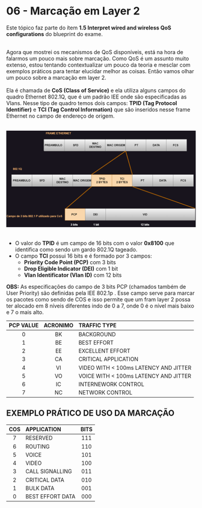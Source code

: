 # 06 - Marcação em Layer 2

Este tópico faz parte do ítem **1.5 Interpret wired and wireless QoS configurations** do blueprint do exame. <br></br>

Agora que mostrei os mecanismos de QoS disponíveis, está na hora de falarmos um pouco mais sobre marcação. Como QoS é um assunto muito extenso, estou tentando contextualizar um pouco da teoria e mesclar com exemplos práticos para tentar elucidar melhor as coisas. Então vamos olhar um pouco sobre a marcação em layer 2. <br></br>
Ela é chamada de **CoS (Class of Service)** e ela utiliza alguns campos do quadro Ethernet 802.1Q, que é um padrão IEE onde são especificadas as Vlans. Nesse tipo de quadro temos dois campos: **TPID (Tag Protocol Identifier)** e **TCI (Tag Control Information)** que são inseridos nesse frame Ethernet no campo de endereço de origem. <br></br>

![CLASSIFICAÇÃO](Imagens/quadro_ethernet.png) <br></br>

* O valor do **TPID** é um campo de 16 bits com o valor **0x8100** que identifica como sendo um gardo 802.1Q tageado.
* O campo **TCI** possui 16 bits e é formado por 3 campos:
    * **Priority Code Point (PCP)** com 3 bits
    * **Drop Eligible Indicator (DEI)** com 1 bit
    * **Vlan Identificator (Vlan ID)** com 12 bits 

**OBS:** As especificações do campo de 3 bits PCP (chamados também de User Priority) são definidas pela IEE 802.1p . Esse campo serve para marcar os pacotes como sendo de COS e isso permite que um fram layer 2 possa ter alocado em 8 níveis diferentes  indo de 0 a 7, onde 0 é o nível mais baixo e 7 o mais alto.

| PCP VALUE | ACRONIMO | TRAFFIC TYPE |
| :-------: | :------: | :----------- |
|   0       |   BK     | BACKGROUND   |
|   1       |   BE     | BEST EFFORT  |
|   2       |   EE     | EXCELLENT EFFORT |
|   3       |   CA     | CRITICAL APPLICATION |
|   4       |   VI     | VIDEO WITH < 100ms LATENCY AND JITTER |
|   5       |   VO     | VOICE WITH < 100ms LATENCY AND JITTER | 
|   6       |   IC     | INTERNEWORK CONTROL |
|   7       |   NC     | NETWORK CONTROL |

## EXEMPLO PRÁTICO DE USO DA MARCAÇÃO ##

| COS | APPLICATION      | BITS |
| :--:| :--------------- | :--: |
| 7   | RESERVED         | 111  |
| 6   | ROUTING          | 110  |
| 5   | VOICE            | 101  | 
| 4   | VIDEO            | 100  |
| 3   | CALL SIGNALLING  | 011  |
| 2   | CRITICAL DATA    | 010  |
| 1   | BULK DATA        | 001  |
| 0   | BEST EFFORT DATA | 000  |